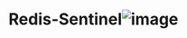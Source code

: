 # Redis-Sentinel![image](https://github.com/YoungKyonYou/Redis-Sentinel/assets/55623317/8aac0a64-8318-44bf-a45f-534e69b04a8c)
